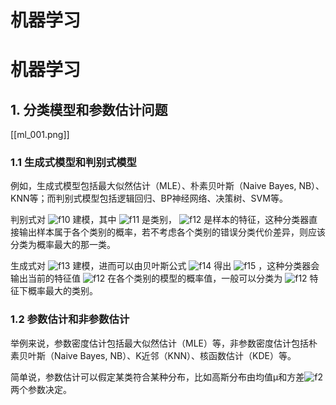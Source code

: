 # 机器学习
# 机器学习


## 1. 分类模型和参数估计问题

[[ml_001.png]]

### 1.1 生成式模型和判别式模型

例如，生成式模型包括最大似然估计（MLE）、朴素贝叶斯（Naive Bayes, NB）、KNN等；而判别式模型包括逻辑回归、BP神经网络、决策树、SVM等。

判别式对 ![f10] 建模，其中 ![f11] 是类别， ![f12] 是样本的特征，这种分类器直接输出样本属于各个类别的概率，若不考虑各个类别的错误分类代价差异，则应该分类为概率最大的那一类。

生成式对 ![f13] 建模，进而可以由贝叶斯公式 ![f14] 得出 ![f15] ，这种分类器会输出当前的特征值 ![f12] 在各个类别的模型的概率值，一般可以分类为 ![f12] 特征下概率最大的类别。

[f10]: http://chart.apis.google.com/chart?cht=tx&chl=P(c_i|\vec{x})
[f11]: http://chart.apis.google.com/chart?cht=tx&chl=c_i
[f12]: http://chart.apis.google.com/chart?cht=tx&chl=\vec{x}
[f13]: http://chart.apis.google.com/chart?cht=tx&chl=P(c_i,\vec{x})
[f14]: http://chart.apis.google.com/chart?cht=tx&chl=P(\vec{x}|c_i)=\frac{P(c_i,\vec{x})}{P(\vec{x})}
[f15]: http://chart.apis.google.com/chart?cht=tx&chl=P(\vec{x}|c_i)

### 1.2 参数估计和非参数估计


举例来说，参数密度估计包括最大似然估计（MLE）等，非参数密度估计包括朴素贝叶斯（Naive Bayes, NB）、K近邻（KNN）、核函数估计（KDE）等。

简单说，参数估计可以假定某类符合某种分布，比如高斯分布由均值μ和方差![f2]两个参数决定。








[f2]: http://chart.apis.google.com/chart?cht=tx&chl=\sum